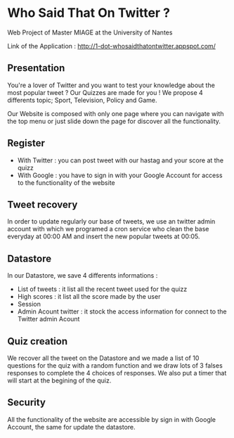 # Who Said That On Twitter ?
Web Project of Master MIAGE at the University of Nantes

Link of the Application : http://1-dot-whosaidthatontwitter.appspot.com/

## Presentation
You're a lover of Twitter and you want to test your knowledge about the most popular tweet ? Our Quizzes are made for you ! We propose 4 differents topic; Sport, Television, Policy and Game.

Our Website is composed with only one page where you can navigate with the top menu or just slide down the page for discover all the functionality.

## Register
- With Twitter : you can post tweet with our hastag and your score at the quizz
- With Google : you have to sign in with your Google Account for access to the functionality of the website

## Tweet recovery
In order to update regularly our base of tweets, we use an twitter admin account with which we programed a cron service who clean the base everyday at 00:00 AM and insert the new popular tweets at 00:05.

## Datastore
In our Datastore, we save 4 differents informations :
- List of tweets : it list all the recent tweet used for the quizz
- High scores : it list all the score made by the user
- Session
- Admin Acount twitter : it stock the access information for connect to the Twitter admin Acount

## Quiz creation
We recover all the tweet on the Datastore and we made a list of 10 questions for the quiz with a random function and we draw lots of 3 falses responses to complete the 4 choices of responses. We also put a timer that will start at the begining of the quiz.

## Security
All the functionality of the website are accessible by sign in with Google Account, the same for update the datastore.
